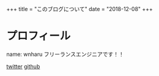 +++
title = "このブログについて"
date = "2018-12-08"
+++

# プロフィール
name: wnharu
フリーランスエンジニアです！！
<!-- [facebook](https://www.facebook.com/wnharu) -->
[twitter](https://twitter.com/wnharu)
[github](https://github.com/wnharu)
